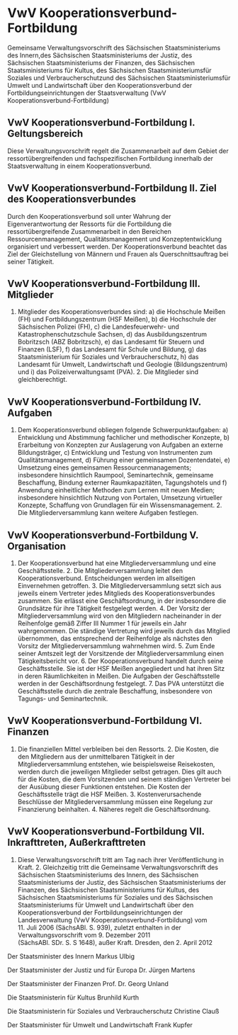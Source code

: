 # VwV Kooperationsverbund-Fortbildung

Gemeinsame Verwaltungsvorschrift des Sächsischen Staatsministeriums des Innern,des Sächsischen Staatsministeriums der Justiz, des Sächsischen Staatsministeriums der Finanzen, des Sächsischen Staatsministeriums für Kultus, des Sächsischen Staatsministeriumsfür Soziales und Verbraucherschutzund des Sächsischen Staatsministeriumsfür Umwelt und Landwirtschaft über den Kooperationsverbund der Fortbildungseinrichtungen der Staatsverwaltung (VwV Kooperationsverbund-Fortbildung)

## VwV Kooperationsverbund-Fortbildung I. Geltungsbereich

Diese Verwaltungsvorschrift regelt die Zusammenarbeit auf dem Gebiet der ressortübergreifenden und fachspezifischen Fortbildung innerhalb der Staatsverwaltung in einem Kooperationsverbund.


## VwV Kooperationsverbund-Fortbildung II. Ziel des Kooperationsverbundes

Durch den Kooperationsverbund soll unter Wahrung der Eigenverantwortung der Ressorts für die Fortbildung die ressortübergreifende Zusammenarbeit in den Bereichen Ressourcenmanagement, Qualitätsmanagement und Konzeptentwicklung organisiert und verbessert werden. Der Kooperationsverbund beachtet das Ziel der Gleichstellung von Männern und Frauen als Querschnittsauftrag bei seiner Tätigkeit.


## VwV Kooperationsverbund-Fortbildung III. Mitglieder

1. Mitglieder des Kooperationsverbundes sind: a) die Hochschule Meißen (FH) und Fortbildungszentrum (HSF Meißen), b) die Hochschule der Sächsischen Polizei (FH), c) die Landesfeuerwehr- und Katastrophenschutzschule Sachsen, d) das Ausbildungszentrum Bobritzsch (ABZ Bobritzsch), e) das Landesamt für Steuern und Finanzen (LSF), f) das Landesamt für Schule und Bildung, g) das Staatsministerium für Soziales und Verbraucherschutz, h) das Landesamt für Umwelt, Landwirtschaft und Geologie (Bildungszentrum) und i) das Polizeiverwaltungsamt (PVA). 2. Die Mitglieder sind gleichberechtigt. 
## VwV Kooperationsverbund-Fortbildung IV. Aufgaben

1. Dem Kooperationsverbund obliegen folgende Schwerpunktaufgaben: a) Entwicklung und Abstimmung fachlicher und methodischer Konzepte, b) Erarbeitung von Konzepten zur Auslagerung von Aufgaben an externe Bildungsträger, c) Entwicklung und Testung von Instrumenten zum Qualitätsmanagement, d) Führung einer gemeinsamen Dozentendatei, e) Umsetzung eines gemeinsamen Ressourcenmanagements; insbesondere hinsichtlich Raumpool, Seminartechnik, gemeinsame Beschaffung, Bindung externer Raumkapazitäten, Tagungshotels und f) Anwendung einheitlicher Methoden zum Lernen mit neuen Medien; insbesondere hinsichtlich Nutzung von Portalen, Umsetzung virtueller Konzepte, Schaffung von Grundlagen für ein Wissensmanagement. 2. Die Mitgliederversammlung kann weitere Aufgaben festlegen. 
## VwV Kooperationsverbund-Fortbildung V. Organisation

1. Der Kooperationsverbund hat eine Mitgliederversammlung und eine Geschäftsstelle. 2. Die Mitgliederversammlung leitet den Kooperationsverbund. Entscheidungen werden im allseitigen Einvernehmen getroffen. 3. Die Mitgliederversammlung setzt sich aus jeweils einem Vertreter jedes Mitglieds des Kooperationsverbundes zusammen. Sie erlässt eine Geschäftsordnung, in der insbesondere die Grundsätze für ihre Tätigkeit festgelegt werden. 4. Der Vorsitz der Mitgliederversammlung wird von den Mitgliedern nacheinander in der Reihenfolge gemäß Ziffer III Nummer 1 für jeweils ein Jahr wahrgenommen. Die ständige Vertretung wird jeweils durch das Mitglied übernommen, das entsprechend der Reihenfolge als nächstes den Vorsitz der Mitgliederversammlung wahrnehmen wird. 5. Zum Ende seiner Amtszeit legt der Vorsitzende der Mitgliederversammlung einen Tätigkeitsbericht vor. 6. Der Kooperationsverbund handelt durch seine Geschäftsstelle.
		Sie ist der HSF Meißen angegliedert und hat ihren Sitz in deren Räumlichkeiten in Meißen.
        Die Aufgaben der Geschäftsstelle werden in der Geschäftsordnung festgelegt. 7. Das PVA unterstützt die Geschäftsstelle durch die zentrale Beschaffung, insbesondere von Tagungs- und Seminartechnik. 
## VwV Kooperationsverbund-Fortbildung VI. Finanzen

1. Die finanziellen Mittel verbleiben bei den Ressorts. 2. Die Kosten, die den Mitgliedern aus der unmittelbaren Tätigkeit in der Mitgliederversammlung entstehen, wie beispielsweise Reisekosten, werden durch die jeweiligen Mitglieder selbst getragen. Dies gilt auch für die Kosten, die dem Vorsitzenden und seinem ständigen Vertreter bei der Ausübung dieser Funktionen entstehen. Die Kosten der Geschäftsstelle trägt die HSF Meißen. 3. Kostenverursachende Beschlüsse der Mitgliederversammlung müssen eine Regelung zur Finanzierung beinhalten. 4. Näheres regelt die Geschäftsordnung. 
## VwV Kooperationsverbund-Fortbildung VII. Inkrafttreten, Außerkrafttreten

1. Diese Verwaltungsvorschrift tritt am Tag nach ihrer Veröffentlichung in Kraft. 2. Gleichzeitig tritt die Gemeinsame Verwaltungsvorschrift des Sächsischen Staatsministeriums des Innern, des Sächsischen Staatsministeriums der Justiz, des Sächsischen Staatsministeriums der Finanzen, des Sächsischen Staatsministeriums für Kultus, des Sächsischen Staatsministeriums für Soziales und des Sächsischen Staatsministeriums für Umwelt und Landwirtschaft über den Kooperationsverbund der Fortbildungseinrichtungen der Landesverwaltung (VwV Kooperationsverbund-Fortbildung) vom 11. Juli 2006 (SächsABl. S. 939), zuletzt enthalten in der Verwaltungsvorschrift vom 9. Dezember 2011 (SächsABl. SDr. S. S 1648), außer Kraft. Dresden, den 2. April 2012

Der Staatsminister des Innern 
           Markus Ulbig

Der Staatsminister der Justiz und für Europa 
           Dr. Jürgen Martens

Der Staatsminister der Finanzen 
           Prof. Dr. Georg Unland

Die Staatsministerin für Kultus 
           Brunhild Kurth

Die Staatsministerin für Soziales und Verbraucherschutz 
           Christine Clauß

Der Staatsminister für Umwelt und Landwirtschaft 
           Frank Kupfer

